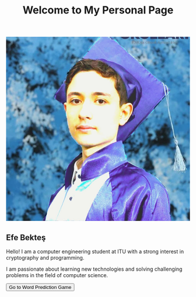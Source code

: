 <body>
    <header>
        <h1>Welcome to My Personal Page</h1>
    </header>
    <div class="container">
        <section class="about-me">
            <img src="channels4_profile (1).jpg" alt="Profile Picture">
            <h1>Efe Bekteş</h1>
            <p>Hello! I am a computer engineering student at ITU with a strong interest in cryptography and programming.</p>
            <p>I am passionate about learning new technologies and solving challenging problems in the field of computer science.</p>
        </section>
        <section class="nav-link">
            <button onclick="alert('Game link placeholder. Coming soon!')">Go to Word Prediction Game</button>
        </section>
    </div>
</body>
</html>
